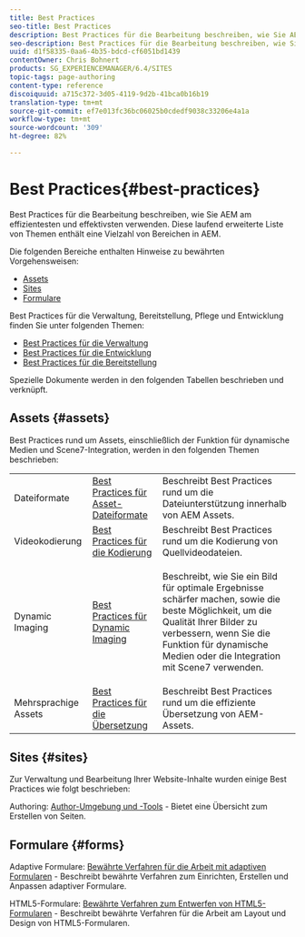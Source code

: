 ```yaml
---
title: Best Practices
seo-title: Best Practices
description: Best Practices für die Bearbeitung beschreiben, wie Sie AEM am effizientesten und effektivsten verwenden. Diese laufend erweiterte Liste von Themen enthält eine Vielzahl von Bereichen in AEM.
seo-description: Best Practices für die Bearbeitung beschreiben, wie Sie AEM am effizientesten und effektivsten verwenden. Diese laufend erweiterte Liste von Themen enthält eine Vielzahl von Bereichen in AEM.
uuid: d1f58335-0aa6-4b35-bdcd-cf6051bd1439
contentOwner: Chris Bohnert
products: SG_EXPERIENCEMANAGER/6.4/SITES
topic-tags: page-authoring
content-type: reference
discoiquuid: a715c372-3d05-4119-9d2b-41bca0b16b19
translation-type: tm+mt
source-git-commit: ef7e013fc36bc06025b0cdedf9038c33206e4a1a
workflow-type: tm+mt
source-wordcount: '309'
ht-degree: 82%

---
```



# Best Practices{#best-practices}

Best Practices für die Bearbeitung beschreiben, wie Sie AEM am effizientesten und effektivsten verwenden. Diese laufend erweiterte Liste von Themen enthält eine Vielzahl von Bereichen in AEM.

Die folgenden Bereiche enthalten Hinweise zu bewährten Vorgehensweisen:

* [Assets](#assets)
* [Sites](#sites)
* [Formulare](#forms)

Best Practices für die Verwaltung, Bereitstellung, Pflege und Entwicklung finden Sie unter folgenden Themen:

* [Best Practices für die Verwaltung](/help/sites-administering/administer-best-practices.md) 
* [Best Practices für die Entwicklung](/help/sites-developing/best-practices.md) 
* [Best Practices für die Bereitstellung](/help/sites-deploying/best-practices.md)

Spezielle Dokumente werden in den folgenden Tabellen beschrieben und verknüpft.

## Assets {#assets}

Best Practices rund um Assets, einschließlich der Funktion für dynamische Medien und Scene7-Integration, werden in den folgenden Themen beschrieben:

<table> 
 <tbody>
  <tr>
   <td>Dateiformate</td> 
   <td><a href="/help/assets/assets-file-format-best-practices.md">Best Practices für Asset-Dateiformate </a></td> 
   <td>Beschreibt Best Practices rund um die Dateiunterstützung innerhalb von AEM Assets. </td> 
  </tr>
  <tr>
   <td>Videokodierung</td> 
   <td><a href="/help/assets/video.md#best-practices-for-encoding-videos">Best Practices für die Kodierung </a></td> 
   <td>Beschreibt Best Practices rund um die Kodierung von Quellvideodateien.</td> 
  </tr>
  <tr>
   <td>Dynamic Imaging</td> 
   <td><a href="/help/assets/best-practices-for-optimizing-the-quality-of-your-images.md">Best Practices für Dynamic Imaging </a></td> 
   <td><p>Beschreibt, wie Sie ein Bild für optimale Ergebnisse schärfer machen, sowie die beste Möglichkeit, um die Qualität Ihrer Bilder zu verbessern, wenn Sie die Funktion für dynamische Medien oder die Integration mit Scene7 verwenden. </p> </td> 
  </tr>
  <tr>
   <td>Mehrsprachige Assets</td> 
   <td><a href="/help/assets/best-practices-for-translating-assets-efficiently.md">Best Practices für die Übersetzung </a></td> 
   <td>Beschreibt Best Practices rund um die effiziente Übersetzung von AEM-Assets.</td> 
  </tr>
 </tbody>
</table>

## Sites {#sites}

Zur Verwaltung und Bearbeitung Ihrer Website-Inhalte wurden einige Best Practices wie folgt beschrieben:

Authoring: [Author-Umgebung und -Tools](/help/sites-classic-ui-authoring/classic-page-author-env-tools.md) - Bietet eine Übersicht zum Erstellen von Seiten.

## Formulare {#forms}

Adaptive Formulare: [Bewährte Verfahren für die Arbeit mit adaptiven Formularen](/help/forms/using/adaptive-forms-best-practices.md) - Beschreibt bewährte Verfahren zum Einrichten, Erstellen und Anpassen adaptiver Formulare.

HTML5-Formulare: [Bewährte Verfahren zum Entwerfen von HTML5-Formularen](/help/forms/using/best-practices-for-html5-forms.md) - Beschreibt bewährte Verfahren für die Arbeit am Layout und Design von HTML5-Formularen.
